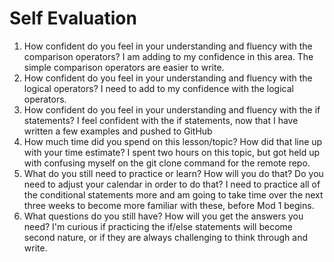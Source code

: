 # Self Evaluation

1. How confident do you feel in your understanding and fluency with the comparison operators?
I am adding to my confidence in this area. The simple comparison operators are easier to write.
1. How confident do you feel in your understanding and fluency with the logical operators?
I need to add to my confidence with the logical operators.
1. How confident do you feel in your understanding and fluency with the if statements?
I feel confident with the if statements, now that I have written a few examples and pushed to GitHub
1. How much time did you spend on this lesson/topic? How did that line up with your time estimate?
I spent two hours on this topic, but got held up with confusing myself on the git clone command for the remote repo.
1. What do you still need to practice or learn? How will you do that? Do you need to adjust your calendar in order to do that?
I need to practice all of the conditional statements more and am going to take time over the next three weeks to become more familiar with these, before Mod 1 begins.
1. What questions do you still have? How will you get the answers you need?
I'm curious if practicing the if/else statements will become second nature, or if they are always challenging to think through and write. 
